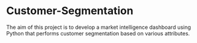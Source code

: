 # Customer-Segmentation

The aim of this project is to develop a market intelligence dashboard using Python that performs customer segmentation based on various attributes.
